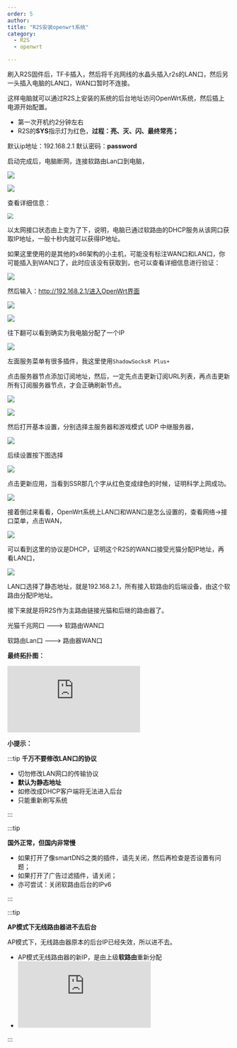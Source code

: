 ```yaml
---
order: 5
author: 
title: "R2S安装openwrt系统"
category:
  - R2S
  - openwrt

---
```


刷入R2S固件后，TF卡插入，然后将千兆网线的水晶头插入r2s的LAN口，然后另一头插入电脑的LAN口，WAN口暂时不连接。

这样电脑就可以通过R2S上安装的系统的后台地址访问OpenWrt系统，然后插上电源开始配置。

- 第一次开机约2分钟左右
- R2S的**SYS**指示灯为红色，**过程：亮、灭、闪、最终常亮；**

默认ip地址：192.168.2.1
默认密码：**password**

启动完成后，电脑断网，连接软路由Lan口到电脑，

![](https://qtp-1324720525.cos.ap-shanghai.myqcloud.com/blog/Snipaste_2025-01-19_22-28-13.png)

![](https://qtp-1324720525.cos.ap-shanghai.myqcloud.com/blog/Snipaste_2025-01-19_22-51-59.png)

查看详细信息：

<img src="https://qtp-1324720525.cos.ap-shanghai.myqcloud.com/blog/image-20250119225415605.png" style="zoom:80%;" />

以太网接口状态由上变为了下，说明，电脑已通过软路由的DHCP服务从该网口获取IP地址，一般十秒内就可以获得IP地址。

如果这里使用的是其他的x86架构的小主机，可能没有标注WAN口和LAN口，你可能插入到WAN口了，此时应该没有获取到，也可以查看详细信息进行验证：

![](https://qtp-1324720525.cos.ap-shanghai.myqcloud.com/blog/image-20250120170330680.png)

然后输入：http://192.168.2.1/进入OpenWrt界面

![](https://qtp-1324720525.cos.ap-shanghai.myqcloud.com/blog/image-20250119225456057.png)

![](https://qtp-1324720525.cos.ap-shanghai.myqcloud.com/blog/Snipaste_2025-01-19_23-04-13.png)

往下翻可以看到确实为我电脑分配了一个IP

![](https://qtp-1324720525.cos.ap-shanghai.myqcloud.com/blog/Snipaste_2025-01-19_23-07-08.png)

左面服务菜单有很多插件，我这里使用`ShadowSocksR Plus+`

点击服务器节点添加订阅地址，然后，一定先点击更新订阅URL列表，再点击更新所有订阅服务器节点，才会正确刷新节点。

![](https://qtp-1324720525.cos.ap-shanghai.myqcloud.com/blog/image-20250120171534621.png)

![](https://qtp-1324720525.cos.ap-shanghai.myqcloud.com/blog/image-20250120171708874.png)

然后打开基本设置，分别选择主服务器和游戏模式 UDP 中继服务器，

![](https://qtp-1324720525.cos.ap-shanghai.myqcloud.com/blog/image-20250120171845290.png)

后续设置按下图选择

![](https://qtp-1324720525.cos.ap-shanghai.myqcloud.com/blog/image-20250120171925829.png)

点击更新应用，当看到SSR那几个字从红色变成绿色的时候，证明科学上网成功。

![](https://qtp-1324720525.cos.ap-shanghai.myqcloud.com/blog/Snipaste_2025-01-19_23-24-18.png)



接着倒过来看看，OpenWrt系统上LAN口和WAN口是怎么设置的，查看网络->接口菜单，点击WAN，

![](https://qtp-1324720525.cos.ap-shanghai.myqcloud.com/blog/image-20250120173702628.png)

可以看到这里的协议是DHCP，证明这个R2S的WAN口接受光猫分配IP地址，再看LAN口，

![](https://qtp-1324720525.cos.ap-shanghai.myqcloud.com/blog/image-20250120173611528.png)

LAN口选择了静态地址，就是192.168.2.1，所有接入软路由的后端设备，由这个软路由分配IP地址。

接下来就是将R2S作为主路由链接光猫和后继的路由器了。

光猫千兆网口 ---> 软路由WAN口

软路由Lan口 ---> 路由器WAN口

**最终拓扑图：**

![](https://qtp-1324720525.cos.ap-shanghai.myqcloud.com/blog/19763ba49b9d23a0637db32ef2c0de48b64931353cf3d0f5d5fee11f3a5c4c94.dat)



**小提示：**

:::tip
**千万不要修改LAN口的协议**

- 切勿修改LAN网口的传输协议
- **默认为静态地址**
- 如修改成DHCP客户端将无法进入后台
- 只能重新刷写系统

:::

:::tip

**国外正常，但国内非常慢**

- 如果打开了像smartDNS之类的插件，请先关闭，然后再检查是否设置有问题；
- 如果打开了广告过滤插件，请关闭；
- 亦可尝试：关闭软路由后台的IPv6

:::

:::tip

**AP模式下无线路由器进不去后台**

AP模式下，无线路由器原本的后台IP已经失效，所以进不去。

- AP模式无线路由器的新IP，是由上级**软路由**重新分配
- ![](https://qtp-1324720525.cos.ap-shanghai.myqcloud.com/blog/5b227751a516c7415c73ce022c30ee1f4aefc486525efd97d41654b15f6eae7c.dat)

:::